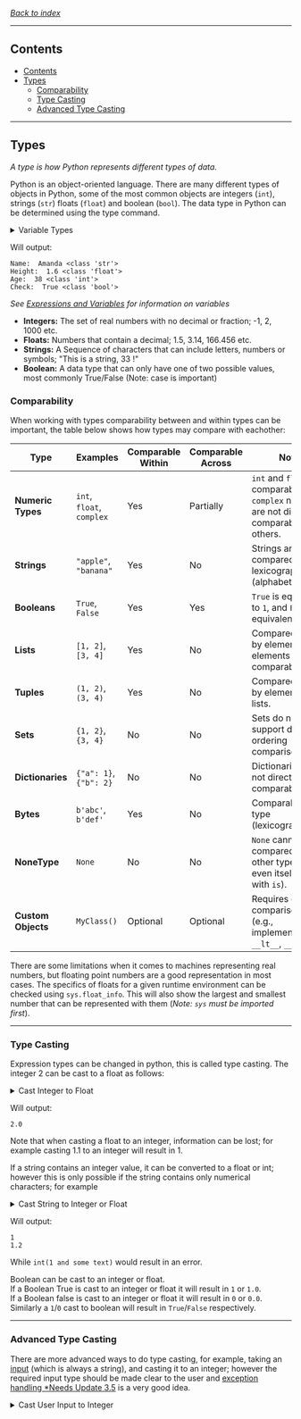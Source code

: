 *[Back to index](</readme.md>)*
___
## Contents
- [Contents](#contents)
- [Types](#types)
  - [Comparability](#comparability)
  - [Type Casting](#type-casting)
  - [Advanced Type Casting](#advanced-type-casting)

___
## Types

*A type is how Python represents different types of data.*

Python is an object-oriented language. There are many different types of objects in Python, some of the most common objects are integers (`int`), strings (`str`) floats (`float`) and boolean (`bool`). The data type in Python can be determined using the type command.

<details><summary>Variable Types</summary>

```py
## Declare Variables of different types 
age = 38
height = 1.6
name = "Amanda"
check = True

print ("Name: ", name, type(name))
print ("Height: ", height, type(height))
print ("Age: ", age, type(age))
print ("Check: ", check, type(check))
```
</details>

Will output:
```
Name:  Amanda <class 'str'>
Height:  1.6 <class 'float'>
Age:  38 <class 'int'>
Check:  True <class 'bool'>
```
*See [Expressions and Variables](1.3%20Expressions%20and%20Variables.md#variables-from-user-input) for information on variables*

* **Integers:** The set of real numbers with no decimal or fraction; -1, 2, 1000 etc.
* **Floats:** Numbers that contain a decimal; 1.5, 3.14, 166.456 etc.
* **Strings:** A Sequence of characters that can include letters, numbers or symbols; "This is a string, 33 !"
* **Boolean:** A data type that can only have one of two possible values, most commonly True/False (Note: case is important)

### Comparability 
When working with types comparability between and within types can be important, the table below shows how types may compare with eachother:

| **Type**           | **Examples**              | **Comparable Within** | **Comparable Across** | **Notes**                                                     |
|--------------------|---------------------------|-----------------------|-----------------------|-------------------------------------------------------------------------------------------------|
| **Numeric Types**  | `int`, `float`, `complex` | Yes                   | Partially             | `int` and `float` are comparable, but `complex` numbers are not directly comparable to others.|
| **Strings**        | `"apple"`, `"banana"`     | Yes                   | No                    | Strings are compared lexicographically (alphabetically).      |
| **Booleans**       | `True`, `False`           | Yes                   | Yes                   | `True` is equivalent to `1`, and `False` is equivalent to `0`.|
| **Lists**          | `[1, 2]`, `[3, 4]`        | Yes                   | No                    | Compared element by element; elements must be comparable.     |
| **Tuples**         | `(1, 2)`, `(3, 4)`        | Yes                   | No                    | Compared element by element, like lists.                      |
| **Sets**           | `{1, 2}`, `{3, 4}`        | No                    | No                    | Sets do not support direct ordering comparisons (`<`, `>`).   |
| **Dictionaries**   | `{"a": 1}`, `{"b": 2}`    | No                    | No                    | Dictionaries are not directly comparable.                     |
| **Bytes**          | `b'abc'`, `b'def'`        | Yes                   | No                    | Comparable within type (lexicographically).                   |
| **NoneType**       | `None`                    | No                    | No                    | `None` cannot be compared with other types or even itself (except with `is`).|
| **Custom Objects** | `MyClass()`               | Optional              | Optional              | Requires custom comparison logic (e.g., implementing `__lt__`, `__eq__`).|


There are some limitations when it comes to machines representing real numbers, but floating point numbers are a good representation in most cases. The specifics of floats for a given runtime environment can be checked using `sys.float_info`. This will also show the largest and smallest number that can be represented with them (*Note: `sys` must be imported first*).
___
### Type Casting
Expression types can be changed in python, this is called type casting. The integer 2 can be cast to a float as follows:

<details><summary>Cast Integer to Float</summary>

```py
float(2)
```
</details>

Will output:
```
2.0
```
Note that when casting a float to an integer, information can be lost; for example casting 1.1 to an integer will result in 1.

If a string contains an integer value, it can be converted to a float or int; however this is only possible if the string contains only numerical characters; for example
<details><summary>Cast String to Integer or Float</summary>

```py
int('1')
float('1.2')
```
</details>

Will output:
```
1
1.2
```

While `int(1 and some text)` would result in an error.

Boolean can be cast to an integer or float.  
If a Boolean True is cast to an integer or float it will result in `1` or `1.0`.  
If a Boolean false is cast to an integer or float it will result in `0` or `0.0`. 
Similarly a `1`/`0` cast to boolean will result in `True`/`False` respectively.

___
### Advanced Type Casting
There are more advanced ways to do type casting, for example, taking an [input](1.3%20Expressions%20and%20Variables.md#variables-from-user-input) (which is always a string), and casting it to an integer; however the required input type should be made clear to the user and [exception handling *Needs Update 3.5](/x3%20Python%20Programming%20Fundamentals/x3.5%20Exception%20Handling.md) is a very good idea.  
<details><summary>Cast User Input to Integer</summary>

```py
age = int(input("Enter your age: "))
```
</details>